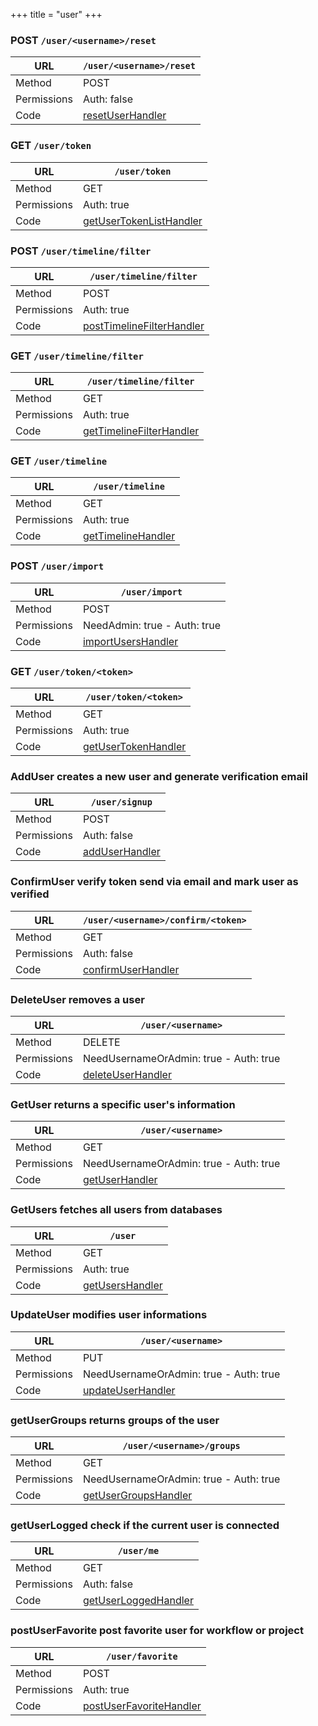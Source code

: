 +++
title = "user"
+++


### POST `/user/<username>/reset`

URL         | **`/user/<username>/reset`**
----------- |----------
Method      | POST     
Permissions |  Auth: false
Code        | [resetUserHandler](https://github.com/ovh/cds/search?q=%22func+%28api+*API%29+resetUserHandler%22)
    









### GET `/user/token`

URL         | **`/user/token`**
----------- |----------
Method      | GET     
Permissions |  Auth: true
Code        | [getUserTokenListHandler](https://github.com/ovh/cds/search?q=%22func+%28api+*API%29+getUserTokenListHandler%22)
    









### POST `/user/timeline/filter`

URL         | **`/user/timeline/filter`**
----------- |----------
Method      | POST     
Permissions |  Auth: true
Code        | [postTimelineFilterHandler](https://github.com/ovh/cds/search?q=%22func+%28api+*API%29+postTimelineFilterHandler%22)
    









### GET `/user/timeline/filter`

URL         | **`/user/timeline/filter`**
----------- |----------
Method      | GET     
Permissions |  Auth: true
Code        | [getTimelineFilterHandler](https://github.com/ovh/cds/search?q=%22func+%28api+*API%29+getTimelineFilterHandler%22)
    









### GET `/user/timeline`

URL         | **`/user/timeline`**
----------- |----------
Method      | GET     
Permissions |  Auth: true
Code        | [getTimelineHandler](https://github.com/ovh/cds/search?q=%22func+%28api+*API%29+getTimelineHandler%22)
    









### POST `/user/import`

URL         | **`/user/import`**
----------- |----------
Method      | POST     
Permissions |  NeedAdmin: true -  Auth: true
Code        | [importUsersHandler](https://github.com/ovh/cds/search?q=%22func+%28api+*API%29+importUsersHandler%22)
    









### GET `/user/token/<token>`

URL         | **`/user/token/<token>`**
----------- |----------
Method      | GET     
Permissions |  Auth: true
Code        | [getUserTokenHandler](https://github.com/ovh/cds/search?q=%22func+%28api+*API%29+getUserTokenHandler%22)
    









### AddUser creates a new user and generate verification email

URL         | **`/user/signup`**
----------- |----------
Method      | POST     
Permissions |  Auth: false
Code        | [addUserHandler](https://github.com/ovh/cds/search?q=%22func+%28api+*API%29+addUserHandler%22)
    









### ConfirmUser verify token send via email and mark user as verified

URL         | **`/user/<username>/confirm/<token>`**
----------- |----------
Method      | GET     
Permissions |  Auth: false
Code        | [confirmUserHandler](https://github.com/ovh/cds/search?q=%22func+%28api+*API%29+confirmUserHandler%22)
    









### DeleteUser removes a user

URL         | **`/user/<username>`**
----------- |----------
Method      | DELETE     
Permissions |  NeedUsernameOrAdmin: true -  Auth: true
Code        | [deleteUserHandler](https://github.com/ovh/cds/search?q=%22func+%28api+*API%29+deleteUserHandler%22)
    









### GetUser returns a specific user's information

URL         | **`/user/<username>`**
----------- |----------
Method      | GET     
Permissions |  NeedUsernameOrAdmin: true -  Auth: true
Code        | [getUserHandler](https://github.com/ovh/cds/search?q=%22func+%28api+*API%29+getUserHandler%22)
    









### GetUsers fetches all users from databases

URL         | **`/user`**
----------- |----------
Method      | GET     
Permissions |  Auth: true
Code        | [getUsersHandler](https://github.com/ovh/cds/search?q=%22func+%28api+*API%29+getUsersHandler%22)
    









### UpdateUser modifies user informations

URL         | **`/user/<username>`**
----------- |----------
Method      | PUT     
Permissions |  NeedUsernameOrAdmin: true -  Auth: true
Code        | [updateUserHandler](https://github.com/ovh/cds/search?q=%22func+%28api+*API%29+updateUserHandler%22)
    









### getUserGroups returns groups of the user

URL         | **`/user/<username>/groups`**
----------- |----------
Method      | GET     
Permissions |  NeedUsernameOrAdmin: true -  Auth: true
Code        | [getUserGroupsHandler](https://github.com/ovh/cds/search?q=%22func+%28api+*API%29+getUserGroupsHandler%22)
    









### getUserLogged check if the current user is connected

URL         | **`/user/me`**
----------- |----------
Method      | GET     
Permissions |  Auth: false
Code        | [getUserLoggedHandler](https://github.com/ovh/cds/search?q=%22func+%28api+*API%29+getUserLoggedHandler%22)
    









### postUserFavorite post favorite user for workflow or project

URL         | **`/user/favorite`**
----------- |----------
Method      | POST     
Permissions |  Auth: true
Code        | [postUserFavoriteHandler](https://github.com/ovh/cds/search?q=%22func+%28api+*API%29+postUserFavoriteHandler%22)
    









